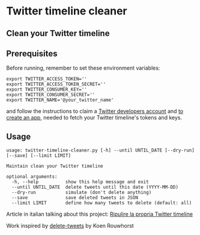 # Twitter timeline cleaner
## Clean your Twitter timeline

## Prerequisites
Before running, remember to set these environment variables: 

```
export TWITTER_ACCESS_TOKEN='' 
export TWITTER_ACCESS_TOKEN_SECRET='' 
export TWITTER_CONSUMER_KEY='' 
export TWITTER_CONSUMER_SECRET='' 
export TWITTER_NAME='@your_twitter_name' 
```

and follow the instructions to claim a [Twitter developers account](https://developer.twitter.com/en/apply) and [to create an app](https://developer.twitter.com/en/apps/create), needed to fetch your Twitter timeline's tokens and keys.

## Usage

```
usage: twitter-timeline-cleaner.py [-h] --until UNTIL_DATE [--dry-run] [--save] [--limit LIMIT]

Maintain clean your Twitter timeline

optional arguments:
  -h, --help          show this help message and exit
  --until UNTIL_DATE  delete tweets until this date (YYYY-MM-DD)
  --dry-run           simulate (don't delete anything)
  --save              save deleted tweets in JSON
  --limit LIMIT       define how many tweets to delete (default: all)
```

Article in italian talking about this project: [Ripulire la propria Twitter timeline](https://www.zerozone.it/tecnologia-privacy-e-sicurezza/ripulire-la-propria-twitter-timeline/19195)

Work inspired by [delete-tweets](https://github.com/koenrh/delete-tweets) by Koen Rouwhorst
